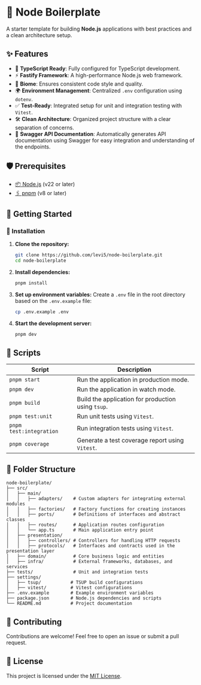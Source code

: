 # 🌟 Node Boilerplate

A starter template for building **Node.js** applications with best practices and a clean architecture setup.

## ✨ Features

- 🚀 **TypeScript Ready**: Fully configured for TypeScript development.
- ⚡ **Fastify Framework**: A high-performance Node.js web framework.
- 🎨 **Biome**: Ensures consistent code style and quality.
- 🌍 **Environment Management**: Centralized `.env` configuration using `dotenv`.
- ✅ **Test-Ready**: Integrated setup for unit and integration testing with `Vitest`.
- 🛠️ **Clean Architecture**: Organized project structure with a clear separation of concerns.
- 📄 **Swagger API Documentation**: Automatically generates API documentation using Swagger for easy integration and understanding of the endpoints.

## 🛡️ Prerequisites

- [📦 Node.js](https://nodejs.org/) (v22 or later)
- [🖇️ pnpm](https://pnpm.io/) (v8 or later)

## 🏁 Getting Started

### 🚧 Installation

1. **Clone the repository:**

   ```bash
   git clone https://github.com/levi5/node-boilerplate.git
   cd node-boilerplate
   ```

2. **Install dependencies:**

   ```bash
   pnpm install
   ```

3. **Set up environment variables:**
   Create a `.env` file in the root directory based on the `.env.example` file:

   ```bash
   cp .env.example .env
   ```

4. **Start the development server:**

   ```bash
   pnpm dev
   ```

## 🔧 Scripts

| Script                | Description                                      |
|-----------------------|--------------------------------------------------|
| `pnpm start`          | Run the application in production mode.         |
| `pnpm dev`            | Run the application in watch mode.              |
| `pnpm build`          | Build the application for production using `tsup`. |
| `pnpm test:unit`      | Run unit tests using `Vitest`.                  |
| `pnpm test:integration` | Run integration tests using `Vitest`.          |
| `pnpm coverage`       | Generate a test coverage report using `Vitest`.   |

## 📂 Folder Structure

```plaintext
node-boilerplate/
├── src/
│   ├── main/
│   │   ├── adapters/    # Custom adapters for integrating external modules
│   │   ├── factories/   # Factory functions for creating instances
│   │   ├── ports/       # Definitions of interfaces and abstract classes
│   │   ├── routes/      # Application routes configuration
│   │   └── app.ts       # Main application entry point
│   ├── presentation/
│   │   ├── controllers/ # Controllers for handling HTTP requests
│   │   ├── protocols/   # Interfaces and contracts used in the presentation layer
│   ├── domain/          # Core business logic and entities
│   ├── infra/           # External frameworks, databases, and services
├── tests/               # Unit and integration tests
├── settings/
│   ├── tsup/           # TSUP build configurations
│   ├── vitest/         # Vitest configurations
├── .env.example        # Example environment variables
├── package.json        # Node.js dependencies and scripts
└── README.md           # Project documentation
```

## 🤝 Contributing

Contributions are welcome! Feel free to open an issue or submit a pull request.

## 📜 License

This project is licensed under the [MIT License](./LICENSE.txt).
